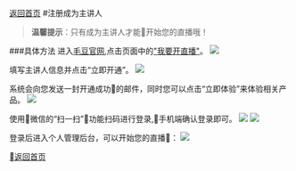 [返回首页](../../README.md)
#注册成为主讲人
>**温馨提示**：只有成为主讲人才能开始您的直播哦！

###具体方法
进入[毛豆官网](https:maodouio.com),点击页面中的["我要开直播"](http://localhost:3010/apply)。
![](https://docssl.cdn.maodouio.com/demo-howtobegin.png)

填写主讲人信息并点击“立即开通”。
![](https://docssl.cdn.maodouio.com/demo-apply.png)

系统会向您发送一封开通成功的邮件，同时您可以点击“立即体验”来体验相关产品。
![](https://docssl.cdn.maodouio.com/demo-try.png)

使用微信的“扫一扫”功能扫码进行登录,手机端确认登录即可。
![](https://docssl.cdn.maodouio.com/demo-qrcode.png)
![](https://docssl.cdn.maodouio.com/demo-wxConfirm.png)

登录后进入个人管理后台，可以开始您的直播：
![](https://docssl.cdn.maodouio.com/demo-finishRegister.png)

[返回首页](../../README.md)